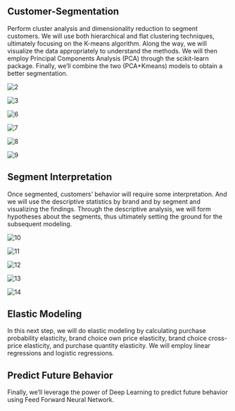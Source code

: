 ## Customer-Segmentation

Perform cluster analysis and dimensionality reduction to segment customers.
We will use both hierarchical and flat clustering techniques, ultimately focusing on the K-means algorithm. Along the way, we will visualize the data appropriately to understand the methods. We will then employ Principal Components Analysis (PCA) through the scikit-learn package. Finally, we’ll combine the two (PCA+Kmeans) models to obtain a better segmentation. 

![2](img/2.png)

![3](img/3.png)

![6](img/6.png)

![7](img/7.png)

![8](img/8.png)

![9](img/9.png)


## Segment Interpretation
Once segmented, customers’ behavior will require some interpretation. And we will use the descriptive statistics by brand and by segment and visualizing the findings. Through the descriptive analysis, we will form hypotheses about the segments, thus ultimately setting the ground for the subsequent modeling.

![10](img/10.png)

![11](img/11.png)

![12](img/12.png)

![13](img/13.png)

![14](img/14.png)


## Elastic Modeling
In this next step, we will do elastic modeling by calculating purchase probability elasticity, brand choice own price elasticity, brand choice cross-price elasticity, and purchase quantity elasticity. We will employ linear regressions and logistic regressions. 

## Predict Future Behavior
Finally, we’ll leverage the power of Deep Learning to predict future behavior using Feed Forward Neural Network.





